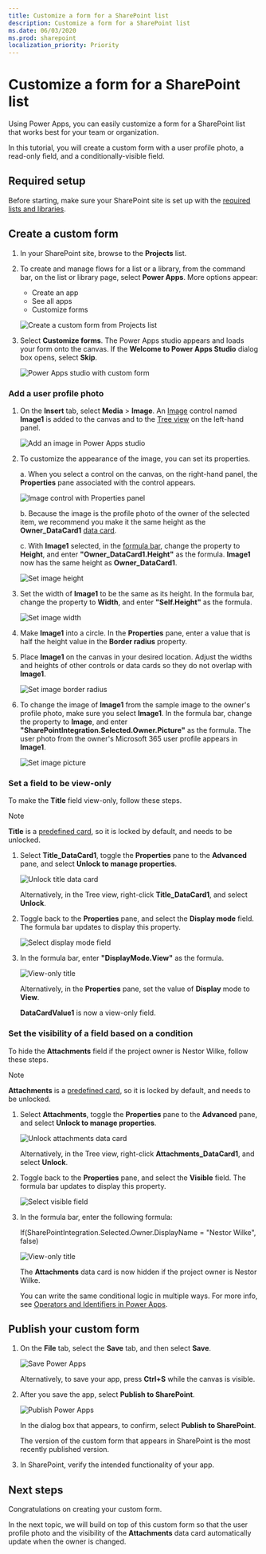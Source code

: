 ```yaml
---
title: Customize a form for a SharePoint list
description: Customize a form for a SharePoint list
ms.date: 06/03/2020
ms.prod: sharepoint
localization_priority: Priority
---
```


# Customize a form for a SharePoint list

Using Power Apps, you can easily customize a form for a SharePoint list that works best for your team or organization.

In this tutorial, you will create a custom form with a user profile photo, a read-only field, and a conditionally-visible field.

## Required setup

Before starting, make sure your SharePoint site is set up with the [required lists and libraries](https://docs.microsoft.com/sharepoint/dev/business-apps/get-started/set-up-sharepoint-site-lists-libraries).

## Create a custom form

1. In your SharePoint site, browse to the **Projects** list.

2. To create and manage flows for a list or a library, from the command bar, on the list or library page, select **Power Apps**. More options appear:

   - Create an app
   - See all apps
   - Customize forms

    ![Create a custom form from Projects list](../../../images/gs01-create-a-custom-form-command-bar.png)

3. Select **Customize forms**. The Power Apps studio appears and loads your form onto the canvas. If the **Welcome to Power Apps Studio** dialog box opens, select **Skip**.

    ![Power Apps studio with custom form](../../../images/gs01-power-apps-studio-custom-form.png)

### Add a user profile photo

1. On the **Insert** tab, select **Media** > **Image**. An [Image](https://docs.microsoft.com/en-us/powerapps/maker/canvas-apps/controls/control-image) control named **Image1** is added to the canvas and to the [Tree view](https://docs.microsoft.com/en-us/powerapps/maker/model-driven-apps/using-tree-view-on-form) on the left-hand panel.

    ![Add an image in Power Apps studio](../../../images/gs01-power-apps-studio-add-image.png)

2. To customize the appearance of the image, you can set its properties.
    
    a. When you select a control on the canvas, on the right-hand panel, the **Properties** pane associated with the control appears.

    ![Image control with Properties panel](../../../images/gs01-image-control-selected.png)

    b. Because the image is the profile photo of the owner of the selected item, we recommend you make it the same height as the **Owner_DataCard1** [data card](https://docs.microsoft.com/en-us/powerapps/maker/canvas-apps/working-with-cards).

    c. With **Image1** selected, in the [formula bar](https://docs.microsoft.com/en-us/powerapps/maker/canvas-apps/working-with-formulas), change the property to **Height**, and enter **"Owner_DataCard1.Height"** as the formula. **Image1** now has the same height as **Owner_DataCard1**.

    ![Set image height](../../../images/gs01-set-image-height.png)
         
3. Set the width of **Image1** to be the same as its height. In the formula bar, change the property to **Width**, and enter **"Self.Height"** as the formula.

    ![Set image width](../../../images/gs01-set-image-width.png)

4. Make **Image1** into a circle. In the **Properties** pane, enter a value that is half the height value in the **Border radius** property.

5. Place **Image1** on the canvas in your desired location. Adjust the widths and heights of other controls or data cards so they do not overlap with **Image1**.

    ![Set image border radius](../../../images/gs01-set-image-border-radius.png)

6. To change the image of **Image1** from the sample image to the owner's profile photo, make sure you select **Image1**. In the formula bar, change the property to **Image**, and enter **"SharePointIntegration.Selected.Owner.Picture"** as the formula. The user photo from the owner's Microsoft 365 user profile appears in **Image1**.

    ![Set image picture](../../../images/gs01-set-image-picture.png)

### Set a field to be view-only

To make the **Title** field view-only, follow these steps.

 > [!NOTE]
 > **Title** is a [predefined card](https://docs.microsoft.com/en-us/powerapps/maker/canvas-apps/controls/control-card), so it is locked by default, and needs to be unlocked.

1. Select **Title_DataCard1**, toggle the **Properties** pane to the **Advanced** pane, and select **Unlock to manage properties**.

    ![Unlock title data card](../../../images/gs01-unlock-title-data-card.png)

    Alternatively, in the Tree view, right-click **Title_DataCard1**, and select **Unlock**.

2. Toggle back to the **Properties** pane, and select the **Display mode** field. The formula bar updates to display this property.

    ![Select display mode field](../../../images/gs01-title-property-display-mode.png)

3. In the formula bar, enter **"DisplayMode.View"** as the formula.
    
    ![View-only title](../../../images/gs01-title-data-card-view-only.png)
    
    Alternatively, in the **Properties** pane, set the value of **Display** mode to **View**.

    **DataCardValue1** is now a view-only field.

### Set the visibility of a field based on a condition

To hide the **Attachments** field if the project owner is Nestor Wilke, follow these steps.

> [!NOTE]
> **Attachments** is a [predefined card](https://docs.microsoft.com/en-us/powerapps/maker/canvas-apps/controls/control-card), so it is locked by default, and needs to be unlocked.

1. Select **Attachments**, toggle the **Properties** pane to the **Advanced** pane, and select **Unlock to manage properties**.

    ![Unlock attachments data card](../../../images/gs01-unlock-attachments-data-card.png)

    Alternatively, in the Tree view, right-click **Attachments_DataCard1**, and select **Unlock**.

2. Toggle back to the **Properties** pane, and select the **Visible** field. The formula bar updates to display this property.

    ![Select visible field](../../../images/gs01-attachments-property-visible.png)

3. In the formula bar, enter the following formula:

   If(SharePointIntegration.Selected.Owner.DisplayName = "Nestor Wilke", false)

    ![View-only title](../../../images/gs01-attachments-conditional-visibility.png)
    
    The **Attachments** data card is now hidden if the project owner is Nestor Wilke.

    You can write the same conditional logic in multiple ways. For more info, see [Operators and Identifiers in Power Apps](https://docs.microsoft.com/en-us/powerapps/maker/canvas-apps/functions/operators).

## Publish your custom form

1. On the **File** tab, select the **Save** tab, and then select **Save**.

    ![Save Power Apps](../../../images/gs01-save-power-apps.png)

    Alternatively, to save your app, press **Ctrl+S** while the canvas is visible.

2. After you save the app, select **Publish to SharePoint**.

    ![Publish Power Apps](../../../images/gs01-publish-power-apps.png)

    In the dialog box that appears, to confirm, select **Publish to SharePoint**.

    The version of the custom form that appears in SharePoint is the most recently published version.

3. In SharePoint, verify the intended functionality of your app.

## Next steps

Congratulations on creating your custom form.

In the next topic, we will build on top of this custom form so that the user profile photo and the visibility of the **Attachments** data card automatically update when the owner is changed.
